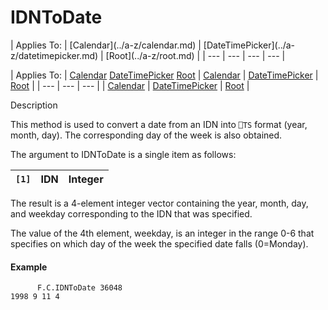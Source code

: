 




<h1 class="heading"><span class="name">IDNToDate</span></h1>
| Applies To: | [Calendar](../a-z/calendar.md) | [DateTimePicker](../a-z/datetimepicker.md) | [Root](../a-z/root.md) |
| --- | --- | --- | ---  |

| Applies To: | [Calendar](../a-z/calendar.md) [DateTimePicker](../a-z/datetimepicker.md) [Root](../a-z/root.md) | [Calendar](../a-z/calendar.md) | [DateTimePicker](../a-z/datetimepicker.md) | [Root](../a-z/root.md) |
| --- | --- | ---  |
| [Calendar](../a-z/calendar.md) | [DateTimePicker](../a-z/datetimepicker.md) | [Root](../a-z/root.md) |


Description


This method is used to convert a date from an IDN into `⎕TS` format (year, month, day). The corresponding day of the week is also obtained.


The argument to IDNToDate is a single item as follows:

| `[1]` | IDN | Integer |
| --- | --- | ---  |


The result is a 4-element integer vector containing the year, month, day, and weekday corresponding to the IDN that was specified.


The value of the 4th element, weekday, is an integer in the range 0-6 that specifies on which day of the week the specified date falls (0=Monday).

#### Example

```apl
      F.C.IDNToDate 36048
1998 9 11 4
```



